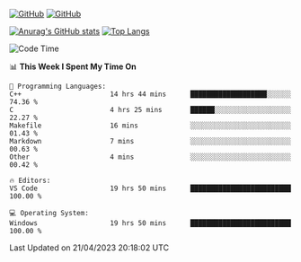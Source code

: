 [![GitHub](https://img.shields.io/github/followers/sharpxk?style=social)](https://github.com/sharpxk) [![GitHub](https://img.shields.io/github/stars/sharpxk?style=social)](https://github.com/sharpxk)

[![Anurag's GitHub stats](https://github-readme-stats-git-masterrstaa-rickstaa.vercel.app/api?username=sharpxk&hide=contribs,prs,issues&show_icons=true&theme=tokyonight)](https://github.com/anuraghazra/github-readme-stats)
[![Top Langs](https://github-readme-stats-git-masterrstaa-rickstaa.vercel.app/api/top-langs/?username=sharpxk&layout=compact&theme=tokyonight)](https://github.com/anuraghazra/github-readme-stats)

<!--START_SECTION:waka-->
![Code Time](http://img.shields.io/badge/Code%20Time-72%20hrs%2034%20mins-blue)

📊 **This Week I Spent My Time On** 

```text
💬 Programming Languages: 
C++                      14 hrs 44 mins      ███████████████████░░░░░░   74.36 % 
C                        4 hrs 25 mins       ██████░░░░░░░░░░░░░░░░░░░   22.27 % 
Makefile                 16 mins             ░░░░░░░░░░░░░░░░░░░░░░░░░   01.43 % 
Markdown                 7 mins              ░░░░░░░░░░░░░░░░░░░░░░░░░   00.63 % 
Other                    4 mins              ░░░░░░░░░░░░░░░░░░░░░░░░░   00.42 % 

🔥 Editors: 
VS Code                  19 hrs 50 mins      █████████████████████████   100.00 % 

💻 Operating System: 
Windows                  19 hrs 50 mins      █████████████████████████   100.00 % 
```


 Last Updated on 21/04/2023 20:18:02 UTC
<!--END_SECTION:waka-->

